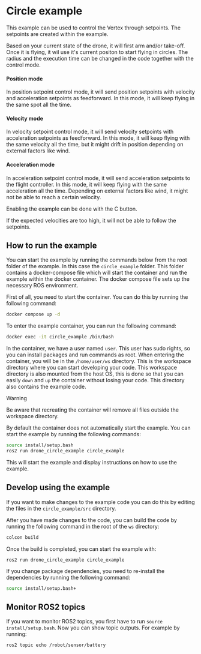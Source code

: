 # Circle example

This example can be used to control the Vertex through setpoints. The setpoints are created within the example.

Based on your current state of the drone, it will first arm and/or take-off. Once it is flying, it wil use it's current positon to start flying in circles. The radius and the execution time can be changed in the code together with the control mode.

#### Position mode
In position setpoint control mode, it will send position setpoints with velocity and acceleration setpoints as feedforward. In this mode, it will keep flying in the same spot all the time.

#### Velocity mode
In velocity setpoint control mode, it will send velocity setpoints with acceleration setpoints as feedforward. In this mode, it will keep flying with the same velocity all the time, but it might drift in position depending on external factors like wind.

#### Acceleration mode
In acceleration setpoint control mode, it will send acceleration setpoints to the flight controller. In this mode, it will keep flying with the same acceleration all the time. Depending on external factors like wind, it might not be able to reach a certain velocity.


Enabling the example can be done with the C button.

If the expected velocities are too high, it will not be able to follow the setpoints.

## How to run the example

You can start the example by running the commands below from the root folder of the example. In this case the `circle_example` folder.
This folder contains a docker-compose file which will start the container and run the example within the docker container. The docker compose file sets up the necessary ROS environment.

First of all, you need to start the container. You can do this by running the following command:
```bash
docker compose up -d
```

To enter the example container, you can run the following command:
```bash
docker exec -it circle_example /bin/bash
```

In the container, we have a user named `user`. This user has sudo rights, so you can install packages and run commands as root. When entering 
the container, you will be in the `/home/user/ws` directory. This is the workspace directory where you can start developing your code. This workspace directory is also mounted from the host OS, this is done so that you can easily `down` and `up` the container without losing your code. This directory also contains the example code.

> [!WARNING]
> Be aware that recreating the container will remove all files outside the workspace directory.

By default the container does not automatically start the example. You can start the example by running the following commands:
```bash
source install/setup.bash
ros2 run drone_circle_example circle_example
```

This will start the example and display instructions on how to use the example.

## Develop using the example

If you want to make changes to the example code you can do this by editing the files in the `circle_example/src` directory.

After you have made changes to the code, you can build the code by running the following command in the root of the `ws` directory:
```bash
colcon build
```

Once the build is completed, you can start the example with:
```
ros2 run drone_circle_example circle_example
```

If you change package dependencies, you need to re-install the dependencies by running the following command:
```bash
source install/setup.bash+
```

## Monitor ROS2 topics
If you want to monitor ROS2 topics, you first have to run `source install/setup.bash`. Now you can show topic outputs. For example by running:
```
ros2 topic echo /robot/sensor/battery
```
